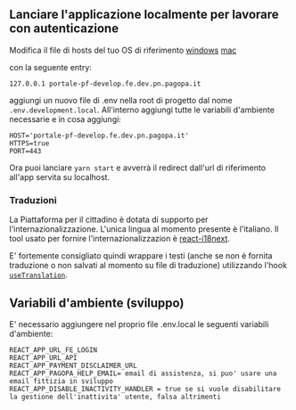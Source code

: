 ## Lanciare l'applicazione localmente per lavorare con autenticazione

Modifica il file di hosts del tuo OS di riferimento [windows](https://en.wikiversity.org/wiki/Hosts_file/Edit) [mac](https://osxdaily.com/2012/08/07/edit-hosts-file-mac-os-x/)

con la seguente entry:

`127.0.0.1 portale-pf-develop.fe.dev.pn.pagopa.it`

aggiungi un nuovo file di .env nella root di progetto dal nome `.env.development.local`.
All'interno aggiungi tutte le variabili d'ambiente necessarie e in cosa aggiungi:

```
HOST='portale-pf-develop.fe.dev.pn.pagopa.it'
HTTPS=true
PORT=443
```

Ora puoi lanciare `yarn start` e avverrà il redirect dall'url di riferimento all'app servita su localhost.

### Traduzioni
La Piattaforma per il cittadino è dotata di supporto per l'internazionalizzazione. L'unica lingua al momento presente è l'italiano. Il tool usato per fornire l'internazionalizzazion è [react-i18next](https://react.i18next.com/).

E' fortemente consigliato quindi wrappare i testi (anche se non è fornita traduzione o non salvati al momento su file di traduzione) utilizzando l'hook [`useTranslation`](https://react.i18next.com/latest/usetranslation-hook).

## Variabili d'ambiente (sviluppo)

E' necessario aggiungere nel proprio file .env.local le seguenti variabili d'ambiente:

```
REACT_APP_URL_FE_LOGIN
REACT_APP_URL_API
REACT_APP_PAYMENT_DISCLAIMER_URL
REACT_APP_PAGOPA_HELP_EMAIL= email di assistenza, si puo' usare una email fittizia in sviluppo
REACT_APP_DISABLE_INACTIVITY_HANDLER = true se si vuole disabilitare la gestione dell'inattivita' utente, falsa altrimenti
```
